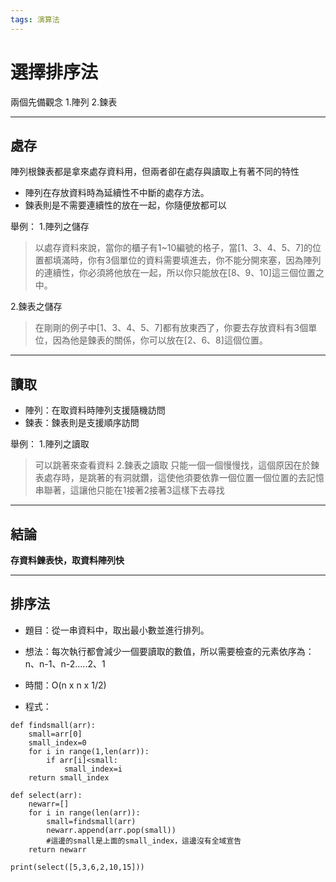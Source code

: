 ```yaml
---
tags: 演算法
---
```

# 選擇排序法


兩個先備觀念
1.陣列
2.鍊表

---
## 處存
陣列根鍊表都是拿來處存資料用，但兩者卻在處存與讀取上有著不同的特性

- 陣列在存放資料時為延續性不中斷的處存方法。
- 鍊表則是不需要連續性的放在一起，你隨便放都可以

舉例：
1.陣列之儲存
>以處存資料來說，當你的櫃子有1~10編號的格子，當[1、3、4、5、7]的位置都填滿時，你有3個單位的資料需要填進去，你不能分開來塞，因為陣列的連續性，你必須將他放在一起，所以你只能放在[8、9、10]這三個位置之中。

2.鍊表之儲存
>在剛剛的例子中[1、3、4、5、7]都有放東西了，你要去存放資料有3個單位，因為他是鍊表的關係，你可以放在[2、6、8]這個位置。

---
## 讀取

- 陣列：在取資料時陣列支援隨機訪問
- 鍊表：鍊表則是支援順序訪問

舉例：
1.陣列之讀取
>可以跳著來查看資料
2.鍊表之讀取
>只能一個一個慢慢找，這個原因在於鍊表處存時，是跳著的有洞就鑽，這使他須要依靠一個位置一個位置的去記憶串聯著，這讓他只能在1接著2接著3這樣下去尋找

---
## 結論
**存資料鍊表快，取資料陣列快**

---
## 排序法
- 題目：從一串資料中，取出最小數並進行排列。

- 想法：每次執行都會減少一個要讀取的數值，所以需要檢查的元素依序為：
n、n-1、n-2.....2、1

- 時間：O(n x n x 1/2)

- 程式：
```python=
def findsmall(arr):
	small=arr[0]
	small_index=0
	for i in range(1,len(arr)):
		if arr[i]<small:
			small_index=i
	return small_index

def select(arr):
	newarr=[]
	for i in range(len(arr)):
		small=findsmall(arr)
		newarr.append(arr.pop(small)) 
        #這邊的small是上面的small_index，這邊沒有全域宣告
	return newarr

print(select([5,3,6,2,10,15]))

```